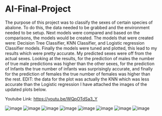 # AI-Final-Project
The purpose of this project was to classify the sexes of certain species of abalone. To do this, the data needed to be grabbed and the environment needed to be setup. Next models were compared and based on the comparisons, the models would be created. The models that were created were: Decision Tree Classifier, KNN Classifier, and Logistic regression Classifier models. Finally the models were tuned and plotted, this lead to my results which were pretty accurate. My predicted sexes were off from the actual sexes. Looking at the results, for the prediction of males the number of true male predictions was higher than the other sexes, for the prediction of Infants the true number of infants was surprisingly accurate, and finally for the prediction of females the true number of females was higher than the rest.
EDIT: the data for the plot was actually the KNN which was less accurate than the Logistic regression I have attached the images of the updated plots below.

Youtube Link: https://youtu.be/WQpOTdSa3_Y

![image](https://user-images.githubusercontent.com/49799244/204411244-cbb4c312-23b4-4548-a57d-cd67cf263f91.png)
![image](https://user-images.githubusercontent.com/49799244/204411957-c8089ebe-7ea3-4465-9fbc-4b1442827b0b.png)
![image](https://user-images.githubusercontent.com/49799244/204411978-75ec7ab4-4b45-4102-9887-256fb8e1254d.png)
![image](https://user-images.githubusercontent.com/49799244/204412007-a43d03c0-5385-4ae0-855b-c40ed4f7c4e3.png)
![image](https://user-images.githubusercontent.com/49799244/204412026-a5d6a5bb-9dc1-4152-805c-170b231c0e2d.png)
![image](https://user-images.githubusercontent.com/49799244/204412047-74f40dc3-6d00-43bc-8a63-2fd0f276b565.png)
![image](https://user-images.githubusercontent.com/49799244/204412065-55b37b06-bbfb-4322-a7fd-35fddf0d45d5.png)
![image](https://user-images.githubusercontent.com/49799244/204412091-dcaa1484-2230-42ce-aca6-d8e7383ec14d.png)



